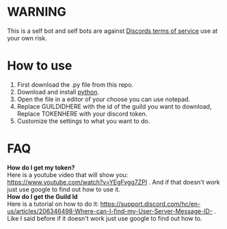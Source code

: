 # WARNING
This is a self bot and self bots are against [Discords terms of service](https://discord.com/terms) use at your own risk.
# How to use
1. First download the .py file from this repo.
2. Download and install [python](https://www.python.org/downloads/).
3. Open the file in a editor of your choose you can use notepad.
4. Replace GUILDIDHERE with the id of the guild you want to download, Replace TOKENHERE with your discord token.
5. Customize the settings to what you want to do.
# FAQ
<b>How do I get my token?</b><br>
Here is a youtube video that will show you: https://www.youtube.com/watch?v=YEgFvgg7ZPI . And if that doesn't work just use google to find out how to use it.<br>
<b>How do I get the Guild Id</b><br>
Here is a tutorial on how to do it: https://support.discord.com/hc/en-us/articles/206346498-Where-can-I-find-my-User-Server-Message-ID- . Like I said before if it doesn't work just use google to find out how to.<br>
